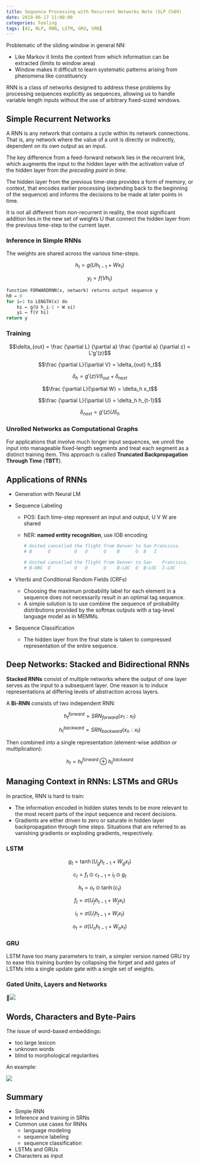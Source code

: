 ```yaml
---
title: Sequence Processing with Recurrent Networks Note (SLP Ch09)
date: 2019-06-17 11:00:00
categories: Feeling
tags: [AI, NLP, RNN, LSTM, GRU, SRN]
---
```


Problematic of the sliding window in general NN:

- Like Markov it limits the context from which information can be extracted (limits to window area)
- Window makes it difficult to learn systematic patterns arising from phenomena like constituency

RNN is a class of networks designed to address these problems by processing sequences explicitly as sequences, allowing us to handle variable length inputs without the use of arbitrary fixed-sized windows.

<!--more-->

## Simple Recurrent Networks

A RNN is any network that contains a cycle within its network connections. That is, any network where the value of a unit is directly or indirectly, dependent on its own output as an input.

The key difference from a feed-forward network lies in the recurrent link, which augments the input to the hidden layer with the activation value of the hidden layer from *the preceding point in time*.

The hidden layer from the previous time-step provides a form of memory, or context, that encodes earlier processing (extending back to the beginning of the sequence) and informs the decisions to be made at later points in time.

It is not all different from non-recurrent in reality, the most significant addition lies in the new set of weights U that connect the hidden layer from the previous time-step to the current layer.

### Inference in Simple RNNs

The weights are shared across the various time-steps.

$$h_t = g(U h_{t-1} + Wx_t)$$

$$y_t = f(Vh_t)$$

```python
function FORWARDRNN(x, network) returns output sequence y
h0 ← 0
for i←1 to LENGTH(x) do
	hi ← g(U h_i-1 + W xi)
    yi ← f(V hi)
return y
```

### Training

$$\delta_{out} = \frac {\partial L} {\partial a} \frac {\partial a} {\partial z} = L'g'(z)$$

$$\frac {\partial L}{\partial V} = \delta_{out} h_t$$

$$\delta_h = g'(z) V \delta_{out} + \delta_{next}$$

$$\frac {\partial L}{\partial W} = \delta_h x_t$$

$$\frac {\partial L}{\partial U} = \delta_h h_{t-1}$$

$$\delta_{next} = g'(z)U\delta_h$$

### Unrolled Networks as Computational Graphs

For applications that involve much longer input sequences, we unroll the input into manageable fixed-length segments and treat each segment as a distinct training item. This approach is called **Truncated Backpropagation Through Time** (**TBTT**).

## Applications of RNNs

- Generation with Neural LM

- Sequence Labeling

    - POS: Each time-step represent an input and output, U V W are shared

    - NER: **named entity recognition**, use IOB encoding

        ```python
        # United cancelled the flight from Denver to San Francisco.
        # B      O         O   O      O    B      O  B   I
        
        # United cancelled the flight from Denver to San    Francisco.
        # B-ORG  O         O   O      O    B-LOC  O  B-LOC  I-LOC
        ```

- Viterbi and Conditional Random Fields (CRFs)

    - Choosing the maximum probability label for each element in a sequence does not necessarily result in an optimal tag sequence.
    - A simple solution is to use combine the sequence of probability distributions provided by the softmax outputs with a tag-level language model as in MEMMs.

- Sequence Classification
  
    - The hidden layer from the final state is taken to compressed representation of the entire sequence.

## Deep Networks: Stacked and Bidirectional RNNs

**Stacked RNNs** consist of multiple networks where the output of one layer serves as the input to a subsequent layer. One reason is to induce representations at differing levels of abstraction across layers.

A **Bi-RNN** consists of two independent RNN:

$$h_t^{forward} = SRN_{forward}(x_1: x_t)$$

$$h_t^{backward} = SRN_{backward}(x_n: x_t)$$

Then combined into a single representation (element-wise addition or multiplication):

$$h_t = h_t^{forward} \oplus h_t^{backward}$$

## Managing Context in RNNs: LSTMs and GRUs

In practice, RNN is hard to train:

- The information encoded in hidden states tends to be more relevant to the most recent parts of the input sequence and recent decisions.
- Gradients are either driven to zero or saturate in hidden layer backpropagation through time steps. Situations that are referred to as vanishing gradients or exploding gradients, respectively.

### LSTM

$$g_t = \tanh(U_gh_{t-1} + W_gx_t)$$

$$c_t = f_t \odot c_{t-1} + i_t \odot g_t$$

$$h_t = o_t \odot \tanh(c_t)$$

$$f_t = \sigma(U_f h_{t-1} + W_f x_t)$$

$$i_t = \sigma(U_i h_{t-1} + W_i x_t)$$

$$o_t = \sigma(U_o h_{t-1} + W_o x_t)$$

### GRU

LSTM have too many parameters to train, a simpler version named GRU try to ease this training burden by collapsing the forget and add gates of LSTMs into a single update gate with a single set of weights.

### Gated Units, Layers and Networks

![](http://qnimg.lovevivian.cn/slp-ch9-1.jpeg)

## Words, Characters and Byte-Pairs

The issue of word-based embeddings:

- too large lexicon
- unknown words
- blind to morphological regularities

An example:

![](http://qnimg.lovevivian.cn/slp-ch9-2.jpeg)

## Summary

- Simple RNN
- Inference and training in SRNs
- Common use cases for RNNs
    - language modeling
    - sequence labeling
    - sequence classification
- LSTMs and GRUs
- Characters as input
